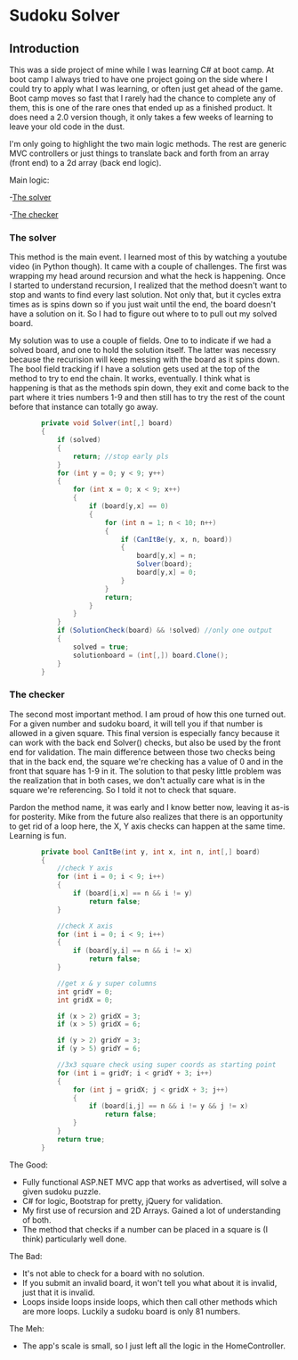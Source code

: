# Sudoku Solver

## Introduction

This was a side project of mine while I was learning C# at boot camp. At boot camp I always tried to have one project going on the side where I could try to apply what I was learning, or often just get ahead of the game. Boot camp moves so fast that I rarely had the chance to complete any of them, this is one of the rare ones that ended up as a finished product. It does need a 2.0 version though, it only takes a few weeks of learning to leave your old code in the dust.

I'm only going to highlight the two main logic methods. The rest are generic MVC controllers or just things to translate back and forth from an array (front end) to a 2d array (back end logic).

Main logic:

-[The solver](https://github.com/mcleeder/CodeSamples/blob/main/Sudoku_Solver.md#the-solver)

-[The checker](https://github.com/mcleeder/CodeSamples/blob/main/Sudoku_Solver.md#the-checker)



### The solver

This method is the main event. I learned most of this by watching a youtube video (in Python though). It came with a couple of challenges. The first was wrapping my head around recursion and what the heck is happening. Once I started to understand recursion, I realized that the method doesn't want to stop and wants to find every last solution. Not only that, but it cycles extra times as is spins down so if you just wait until the end, the board doesn't have a solution on it. So I had to figure out where to to pull out my solved board.

My solution was to use a couple of fields. One to to indicate if we had a solved board, and one to hold the solution itself. The latter was necessry because the recurision will keep messing with the board as it spins down. The bool field tracking if I have a solution gets used at the top of the method to try to end the chain. It works, eventually. I think what is happening is that as the methods spin down, they exit and come back to the part where it tries numbers 1-9 and then still has to try the rest of the count before that instance can totally go away.


```c#
        private void Solver(int[,] board)
        {
            if (solved)
            {
                return; //stop early pls
            }
            for (int y = 0; y < 9; y++)
            {
                for (int x = 0; x < 9; x++)
                {
                    if (board[y,x] == 0)
                    {
                        for (int n = 1; n < 10; n++)
                        {
                            if (CanItBe(y, x, n, board))
                            {
                                board[y,x] = n;
                                Solver(board);
                                board[y,x] = 0;
                            }
                        }
                        return;
                    }
                }
            }
            if (SolutionCheck(board) && !solved) //only one output
            {
                solved = true;
                solutionboard = (int[,]) board.Clone();
            }
        }
```


### The checker

The second most important method. I am proud of how this one turned out. For a given number and sudoku board, it will tell you if that number is allowed in a given square. This final version is especially fancy because it can work with the back end Solver() checks, but also be used by the front end for validation. The main difference between those two checks being that in the back end, the square we're checking has a value of 0 and in the front that square has 1-9 in it. The solution to that pesky little problem was the realization that in both cases, we don't actually care what is in the square we're referencing. So I told it not to check that square.

Pardon the method name, it was early and I know better now, leaving it as-is for posterity. Mike from the future also realizes that there is an opportunity to get rid of a loop here, the X, Y axis checks can happen at the same time. Learning is fun.

```c#
        private bool CanItBe(int y, int x, int n, int[,] board)
        {
            //check Y axis
            for (int i = 0; i < 9; i++)
            {
                if (board[i,x] == n && i != y)
                    return false;
            }

            //check X axis
            for (int i = 0; i < 9; i++)
            {
                if (board[y,i] == n && i != x)
                    return false;
            }

            //get x & y super columns
            int gridY = 0;
            int gridX = 0;

            if (x > 2) gridX = 3;
            if (x > 5) gridX = 6;

            if (y > 2) gridY = 3;
            if (y > 5) gridY = 6;

            //3x3 square check using super coords as starting point
            for (int i = gridY; i < gridY + 3; i++)
            {
                for (int j = gridX; j < gridX + 3; j++)
                {
                    if (board[i,j] == n && i != y && j != x)
                        return false;
                }
            }
            return true;
        }
```



The Good:
- Fully functional ASP.NET MVC app that works as advertised, will solve a given sudoku puzzle.
- C# for logic, Bootstrap for pretty, jQuery for validation.
- My first use of recursion and 2D Arrays. Gained a lot of understanding of both.
- The method that checks if a number can be placed in a square is (I think) particularly well done.

The Bad:
- It's not able to check for a board with no solution.
- If you submit an invalid board, it won't tell you what about it is invalid, just that it is invalid.
- Loops inside loops inside loops, which then call other methods which are more loops. Luckily a sudoku board is only 81 numbers.

The Meh:
- The app's scale is small, so I just left all the logic in the HomeController.

